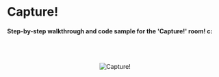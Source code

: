 # Capture!

#### Step-by-step walkthrough and code sample for the 'Capture!' room! c:

<br /><br />

<p align="center">
    <img src="https://github.com/NaomiTesla/ctf-writeups/assets/110672478/cad418b0-c365-4cb7-b1c8-4df7f1367cb3" alt="Capture!">
</p>

<br />